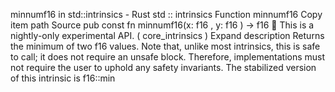 minnumf16 in std::intrinsics - Rust
std
::
intrinsics
Function
minnumf16
Copy item path
Source
pub const fn minnumf16(x:
f16
, y:
f16
) ->
f16
🔬
This is a nightly-only experimental API. (
core_intrinsics
)
Expand description
Returns the minimum of two
f16
values.
Note that, unlike most intrinsics, this is safe to call;
it does not require an
unsafe
block.
Therefore, implementations must not require the user to uphold
any safety invariants.
The stabilized version of this intrinsic is
f16::min
